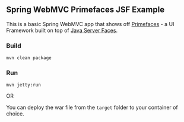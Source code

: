 ## Spring WebMVC Primefaces JSF Example

This is a basic Spring WebMVC app that shows off [Primefaces](http://primefaces.org/) - a UI Framework built on top of [Java Server Faces](http://www.oracle.com/technetwork/java/javaee/javaserverfaces-139869.html).

### Build

```
mvn clean package
```

### Run

```
mvn jetty:run
```

OR

You can deploy the war file from the `target` folder to your container of choice.
